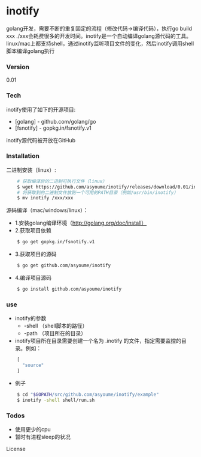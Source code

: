 # inotify

golang开发，需要不断的重复固定的流程（修改代码->编译代码），执行go build xxx ./xxx会耗费很多的开发时间。inotify是一个自动编译golang源代码的工具。linux/mac上都支持shell，通过inotify监听项目文件的变化，然后inotify调用shell脚本编译golang执行

### Version
0.01

### Tech

inotify使用了如下的开源项目:

* [golang] - github.com/golang/go
* [fsnotify] - gopkg.in/fsnotify.v1

inotify源代码被开放在GitHub

### Installation

二进制安装（linux）:

```sh
    # 获取编译后的二进制可执行文件（linux）
    $ wget https://github.com/asyoume/inotify/releases/download/0.01/inotify
    # 将获取到的二进制文件放到一个可用的PATH目录（例如/usr/bin/inotify）
    $ mv inotify /xxx/xxx
```

源码编译（mac/windows/linux）：

 - 1.安装golang编译环境（http://golang.org/doc/install）
 - 2.获取项目依赖
```sh
    $ go get gopkg.in/fsnotify.v1
```
 - 3.获取项目的源码
```sh
    $ go get github.com/asyoume/inotify
```
 - 4.编译项目源码
```sh
    $ go install github.com/asyoume/inotify
```
 
### use

 - inotify的参数
   - -shell （shell脚本的路径）
   - -path （项目所在的目录）
 - inotify项目所在目录需要创建一个名为 .inotify 的文件，指定需要监控的目录。例如：
```javascript
    [
      "source"
    ]
```
 - 例子
```sh
    $ cd "$GOPATH/src/github.com/asyoume/inotify/example"
    $ inotify -shell shell/run.sh
```

### Todos

 - 使用更少的cpu
 - 暂时有进程sleep的状况

License
